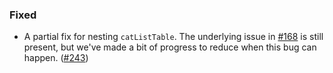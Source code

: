 ### Fixed

- A partial fix for nesting `catListTable`. The underlying issue in [#168](https://github.com/circuithub/rel8/issues/168) is still present, but we've made a bit of progress to reduce when this bug can happen. ([#243](https://github.com/circuithub/rel8/pull/243))
